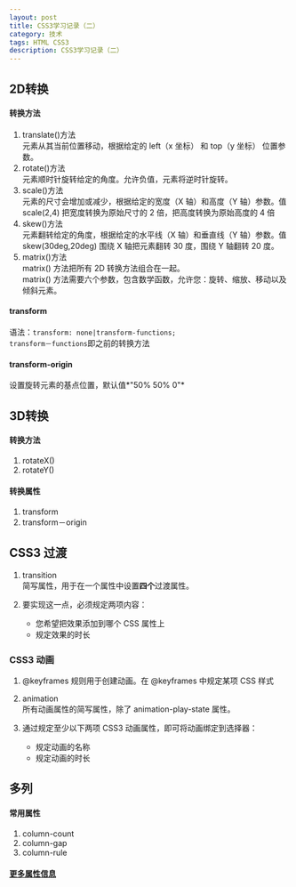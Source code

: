 ```yaml
---
layout: post
title: CSS3学习记录（二）
category: 技术
tags: HTML CSS3 
description: CSS3学习记录（二）
---
```


## 2D转换

#### 转换方法
1. translate()方法  
	元素从其当前位置移动，根据给定的 left（x 坐标） 和 top（y 坐标） 位置参数。
2. rotate()方法  
元素顺时针旋转给定的角度。允许负值，元素将逆时针旋转。
3. scale()方法  
元素的尺寸会增加或减少，根据给定的宽度（X 轴）和高度（Y 轴）参数。值 scale(2,4) 把宽度转换为原始尺寸的 2 倍，把高度转换为原始高度的 4 倍
4. skew()方法  
元素翻转给定的角度，根据给定的水平线（X 轴）和垂直线（Y 轴）参数。值 skew(30deg,20deg) 围绕 X 轴把元素翻转 30 度，围绕 Y 轴翻转 20 度。
5. matrix()方法  
matrix() 方法把所有 2D 转换方法组合在一起。  
matrix() 方法需要六个参数，包含数学函数，允许您：旋转、缩放、移动以及倾斜元素。

#### transform
语法：`transform: none|transform-functions;`  
`transform－functions`即之前的转换方法

#### transform-origin  
设置旋转元素的基点位置，默认值*"50% 50% 0"*

## 3D转换

#### 转换方法
1. rotateX()
2. rotateY()

#### 转换属性
1. transform
2. transform－origin

## CSS3 过渡
1. transition  
简写属性，用于在一个属性中设置**四个**过渡属性。

2. 要实现这一点，必须规定两项内容：
	- 您希望把效果添加到哪个 CSS 属性上
	- 规定效果的时长

### CSS3 动画
1. @keyframes 规则用于创建动画。在 @keyframes 中规定某项 CSS 样式
2. animation  
所有动画属性的简写属性，除了 animation-play-state 属性。

2. 通过规定至少以下两项 CSS3 动画属性，即可将动画绑定到选择器：  
	- 规定动画的名称
	- 规定动画的时长
	
## 多列

#### 常用属性
1. column-count
2. column-gap
3. column-rule

#### [更多属性信息](http://www.w3school.com.cn/css3/css3_multiple_columns.asp)